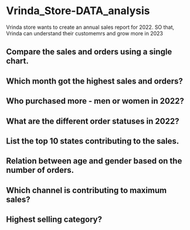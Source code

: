# Vrinda_Store-DATA_analysis
Vrinda store wants to create an annual sales report for 2022. SO that, Vrinda can understand their customemrs and grow more in 2023
##  Compare the sales and orders using a single chart.
##  Which month got the highest sales and orders?
##  Who purchased more - men or women in 2022?
##  What are the different order statuses in 2022?
##  List the top 10 states contributing to the sales.
##  Relation between age and gender based on the number of orders.
##  Which channel is contributing to maximum sales?
##  Highest selling category?
